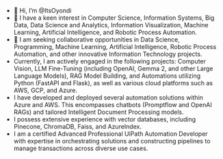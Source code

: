 - 👋 Hi, I’m @ItsOyondi
- 🌟 I have a keen interest in Computer Science, Information Systems, Big Data, Data Science and Analytics, Information Visualization, Machine Learning, Artificial Intelligence, and Robotic Process Automation.
- 🤝 I am seeking collaborative opportunities in Data Science, Programming, Machine Learning, Artificial Intelligence, Robotic Process Automation, and other innovative Information Technology projects.
- Currently, I am actively engaged in the following projects: Computer Vision, LLM Fine-Tuning (including OpenAI, Gemma 2, and other Large Language Models), RAG Model Building, and Automations utilizing Python (FastAPI and Flask), as well as various cloud platforms such as AWS, GCP, and Azure.
- I have developed and deployed several automation solutions within Azure and AWS. This encompasses chatbots (Promptflow and OpenAI RAGs) and tailored Intelligent Document Processing models.
- I possess extensive experience with vector databases, including Pinecone, ChromaDB, Faiss, and AzureIndex.
- I am a certified Advanced Professional UiPath Automation Developer with expertise in orchestrating solutions and constructing pipelines to manage transactions across diverse use cases.


<!---
ItsOyondi/ItsOyondi is a ✨ special ✨ repository because its `README.md` (this file) appears on your GitHub profile.
You can click the Preview link to take a look at your changes.
--->

